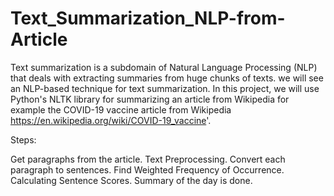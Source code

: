 # Text_Summarization_NLP-from-Article
  Text summarization is a subdomain of Natural Language Processing (NLP) that deals with extracting summaries from huge chunks of texts. we will see an NLP-based technique for text summarization. In this project, we will use Python's NLTK library for summarizing an article from Wikipedia for example the COVID-19 vaccine article from Wikipedia https://en.wikipedia.org/wiki/COVID-19_vaccine'.

Steps:

Get paragraphs from the article.
Text Preprocessing.
Convert each paragraph to sentences.
Find Weighted Frequency of Occurrence.
Calculating Sentence Scores.
Summary of the day is done.
